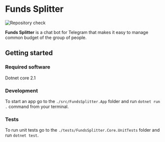 # Funds Splitter

![Repository check](https://github.com/alexey-belous/FundsSplitter/workflows/Repository%20check/badge.svg)

**Funds Splitter** is a chat bot for Telegram that makes it easy to manage common budget of the group of people.

## Getting started
### Required software
Dotnet core 2.1


### Development
To start an app go to the `./src/FundsSplitter.App` folder and run `dotnet run .` command from your terminal.

### Tests
To run unit tests go to the `./tests/FundsSplitter.Core.UnitTests` folder and run `dotnet test`.
